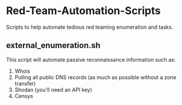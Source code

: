 # Red-Team-Automation-Scripts
Scripts to help automate tedious red teaming enumeration and tasks.

external_enumeration.sh
---
This script will automate passive reconnaissance information such as:
1. Whois
2. Pulling all public DNS records (as much as possible without a zone transfer)
3. Shodan (you'll need an API key)
4. Censys
